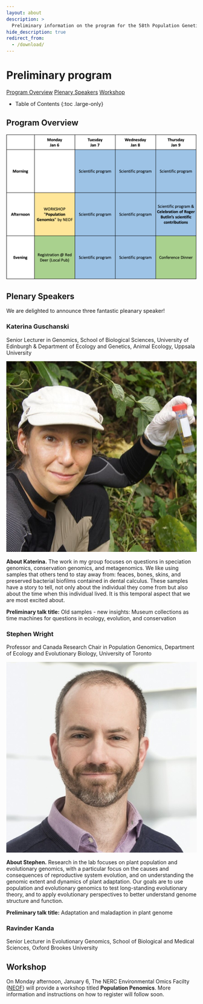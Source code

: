 ```yaml
---
layout: about
description: >
  Preliminary information on the program for the 58th Population Genetics Group meeting
hide_description: true
redirect_from:
  - /download/
---
```


# Preliminary program

[Program Overview](#program-overview) [Plenary Speakers](#plenary-speakers) [Workshop](#workshop)

- Table of Contents
{:toc .large-only}

## Program Overview

![Program Overview](/assets/img/preliminary_program.png)

## Plenary Speakers

We are delighted to announce three fantastic pleanary speaker!

### Katerina Guschanski
Senior Lecturer in Genomics, School of Biological Sciences, University of Edinburgh & Department of Ecology and Genetics, Animal Ecology, Uppsala University 

![Katerina Guschanski](/assets/img/Katerina_Guschanski_smaller.jpeg)

**About Katerina.** The work in my group focuses on questions in speciation genomics, conservation genomics, and metagenomics. We like using samples that others tend to stay away from: feaces, bones, skins, and preserved bacterial biofilms contained in dental calculus. These samples have a story to tell, not only about the individual they come from but also about the time when this individual lived. It is this temporal aspect that we are most excited about. 

**Preliminary talk title:** Old samples - new insights: Museum collections as time machines for questions in ecology, evolution, and conservation

### Stephen Wright
Professor and Canada Research Chair in Population Genomics, Department of Ecology and Evolutionary Biology, University of Toronto

![Katerina Guschanski](/assets/img/Stephen_Wright_smaller.jpg)

**About Stephen.** Research in the lab focuses on plant population and evolutionary genomics, with a particular focus on the causes and consequences of reproductive system evolution, and on understanding the genomic extent and dynamics of plant adaptation. Our goals are to use population and evolutionary genomics to test long-standing evolutionary theory, and to apply evolutionary perspectives to better understand genome structure and function.

**Preliminary talk title:** Adaptation and maladaption in plant genome

### Ravinder Kanda
Senior Lecturer in Evolutionary Genomics, School of Biological and Medical Sciences, Oxford Brookes University

## Workshop

On Monday afternoon, January 6, The NERC Environmental Omics Facilty ([NEOF](https://neof.org.uk/training/)) will provide a workshop titled **Population Penomics**. More information and instructions on how to register will follow soon.



